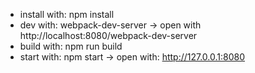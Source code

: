 * install with: npm install
* dev with: webpack-dev-server -> open with http://localhost:8080/webpack-dev-server
* build with: npm run build
* start with: npm start -> open with: http://127.0.0.1:8080